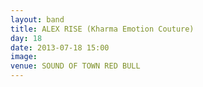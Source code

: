 ```yaml
---
layout: band
title: ALEX RISE (Kharma Emotion Couture)
day: 18
date: 2013-07-18 15:00
image: 
venue: SOUND OF TOWN RED BULL
---
```



